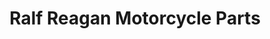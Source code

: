 ---
title: "Ralf Reagan Motorcycle Parts"
url: /alaminos/ralf-reagan-motorcycle-parts/
shop: Allgemein
---
